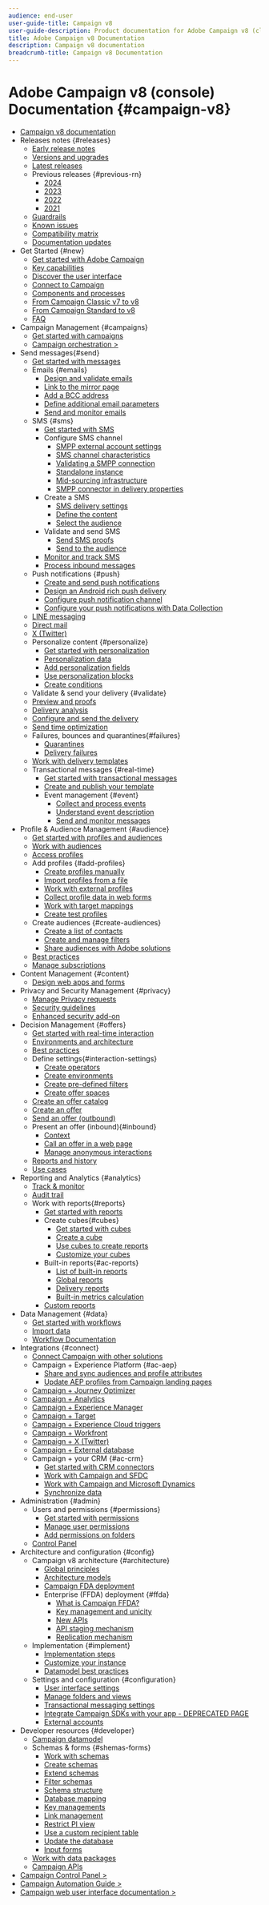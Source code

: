 ```yaml
---
audience: end-user
user-guide-title: Campaign v8
user-guide-description: Product documentation for Adobe Campaign v8 (client console).
title: Adobe Campaign v8 Documentation
description: Campaign v8 documentation
breadcrumb-title: Campaign v8 Documentation
---
```


# Adobe Campaign v8 (console) Documentation {#campaign-v8}

+ [Campaign v8 documentation](campaign-home.md)
+ Releases notes {#releases}
  + [Early release notes](start/e-release-notes.md)
  + [Versions and upgrades](start/upgrades.md)
  + [Latest releases](start/release-notes.md)
  + Previous releases {#previous-rn}
    + [2024](start/release-notes-2024.md)
    + [2023](start/release-notes-2023.md)
    + [2022](start/release-notes-2022.md)
    + [2021](start/release-notes-2021.md)
  + [Guardrails](start/ac-guardrails.md)
  + [Known issues](start/known-issues.md)
  + [Compatibility matrix](start/compatibility-matrix.md)
  + [Documentation updates](start/documentation-updates.md)
+ Get Started {#new}
  + [Get started with Adobe Campaign](start/get-started.md)
  + [Key capabilities](start/whats-new.md)
  + [Discover the user interface](start/campaign-ui.md)
  + [Connect to Campaign](start/connect.md)
  + [Components and processes](start/ac-components.md)
  + [From Campaign Classic v7 to v8](start/v7-to-v8.md)
  + [From Campaign Standard to v8](start/acs-to-v8.md)
  + [FAQ](start/campaign-faq.md)
+ Campaign Management {#campaigns}
  + [Get started with campaigns](start/campaigns.md)
  + [Campaign orchestration >](https://experienceleague.adobe.com/docs/campaign/automation/campaign-orchestration/set-up-campaigns.html)
+ Send messages{#send}
  + [Get started with messages](start/create-message.md)
  + Emails {#emails}
    + [Design and validate emails](send/email.md)
    + [Link to the mirror page](send/mirror-page.md)
    + [Add a BCC address](send/email-bcc.md)
    + [Define additional email parameters](send/email-parameters.md)
    + [Send and monitor emails](send/send.md)
  + SMS {#sms}
    + [Get started with SMS](send/sms/sms.md)
    + Configure SMS channel
      + [SMPP external account settings](send/sms/smpp-external-account.md)  
      + [SMS channel characteristics](send/sms/sms-channel.md)
      + [Validating a SMPP connection](send/sms/smpp-connection.md) 
      + [Standalone instance](send/sms/sms-standalone-instance.md)  
      + [Mid-sourcing infrastructure](send/sms/sms-mid-sourcing.com) 
      + [SMPP connector in delivery properties](send/sms/smpp-connector-delivery.md) 
    + Create a SMS
      + [SMS delivery settings](send/sms/sms-delivery-settings.md)   
      + [Define the content](send/sms/sms-content.md)
      + [Select the audience](send/sms/sms-audience.md)
    + Validate and send SMS
      + [Send SMS proofs](send/sms/sms-proofs.md)   
      + [Send to the audience](send/sms/sms-send.md) 
    + [Monitor and track SMS](send/sms/sms-monitor.md)
    + [Process inbound messages](send/sms/sms-inbound.md) 
  + Push notifications {#push}
    + [Create and send push notifications](send/push.md)
    + [Design an Android rich push delivery](send/rich-push.md)
    + [Configure push notification channel](send/push-settings.md)
    + [Configure your push notifications with Data Collection](send/push-data-collection.md)
  + [LINE messaging](send/line.md)
  + [Direct mail](send/direct-mail.md)
  + [X (Twitter)](send/twitter.md)
  + Personalize content {#personalize}
    + [Get started with personalization](send/personalize.md)
    + [Personalization data](send/personalization-data.md)
    + [Add personalization fields](send/personalization-fields.md)
    + [Use personalization blocks](send/personalization-blocks.md)
    + [Create conditions](send/conditions.md)
   + Validate & send your delivery {#validate}
    + [Preview and proofs](send/preview-and-proof.md)
    + [Delivery analysis](send/delivery-analysis.md)
    + [Configure and send the delivery](send/configure-and-send.md)
    + [Send time optimization](send/predictive.md)
  + Failures, bounces and quarantines{#failures}
    + [Quarantines](send/quarantines.md)
    + [Delivery failures](send/delivery-failures.md)
  + [Work with delivery templates](send/create-templates.md)
  + Transactional messages {#real-time}
    + [Get started with transactional messages](send/transactional.md)
    + [Create and publish your template](send/transactional-template.md)
    + Event management {#event}
      + [Collect and process events](send/event-processing.md)
      + [Understand event description](send/event-description.md)
      + [Send and monitor messages](send/delivery-execution.md)
+ Profile & Audience Management {#audience}
    + [Get started with profiles and audiences](audiences/gs-audiences.md)
    + [Work with audiences](start/audiences.md)
    + [Access profiles](audiences/view-profiles.md)
    + Add profiles {#add-profiles}
      + [Create profiles manually](audiences/create-profiles.md)
      + [Import profiles from a file](audiences/import-profiles.md)
      + [Work with external profiles](audiences/external-profiles.md)
      + [Collect profile data in web forms](audiences/collect-profiles.md)
      + [Work with target mappings](audiences/target-mappings.md)
      + [Create test profiles](audiences/test-profiles.md)
    + Create audiences {#create-audiences}
      + [Create a list of contacts](audiences/create-audiences.md)
      + [Create and manage filters](audiences/create-filters.md)
      + [Share audiences with Adobe solutions](start/shared-audiences.md)
    + [Best practices](audiences/audiences-best-practices.md)
    + [Manage subscriptions](start/subscriptions.md)
+ Content Management {#content}
  + [Design web apps and forms](dev/webapps.md)
+ Privacy and Security Management {#privacy}
  + [Manage Privacy requests](start/privacy.md)
  + [Security guidelines](config/security.md)
  + [Enhanced security add-on](config/enhanced-security.md)
+ Decision Management {#offers}
  + [Get started with real-time interaction](interaction/interaction.md)
  + [Environments and architecture](interaction/interaction-architecture.md)
  + [Best practices](interaction/interaction-best-practices.md)
  + Define settings{#interaction-settings}
    + [Create operators](interaction/interaction-operators.md)
    + [Create environments](interaction/interaction-env.md)
    + [Create pre-defined filters](interaction/interaction-predefined-filters.md)
    + [Create offer spaces](interaction/interaction-offer-spaces.md)
  + [Create an offer catalog](interaction/interaction-offer-catalog.md)
  + [Create an offer](interaction/interaction-offer.md)
  + [Send an offer (outbound)](interaction/interaction-send-offers.md)
  + Present an offer (inbound){#inbound}
    + [Context](interaction/interaction-present-offers.md)
    + [Call an offer in a web page](interaction/interaction-integration.md)
    + [Manage anonymous interactions](interaction/anonymous-interactions.md)
  + [Reports and history](interaction/interaction-tracking.md)
  + [Use cases](interaction/interaction-use-cases.md)
+ Reporting and Analytics {#analytics}
  + [Track & monitor](start/tracking.md)
  + [Audit trail](reporting/audit-trail.md)
  + Work with reports{#reports}
    + [Get started with reports](reporting/gs-reporting.md)
    + Create cubes{#cubes}
      + [Get started with cubes](reporting/gs-cubes.md)
      + [Create a cube](reporting/cube-indicators.md)
      + [Use cubes to create reports](reporting/cube-tables.md)
      + [Customize your cubes](reporting/customize-cubes.md)
    + Built-in reports{#ac-reports}
      + [List of built-in reports](reporting/built-in-reports.md)
      + [Global reports](reporting/global-reports.md)
      + [Delivery reports](reporting/delivery-reports.md)
      + [Built-in metrics calculation](reporting/metrics-calculation.md)
    + [Custom reports](reporting/custom-reports.md)
+ Data Management {#data}
  + [Get started with workflows](config/workflows.md)
  + [Import data](start/import.md)
  + [Workflow Documentation](https://experienceleague.adobe.com/docs/campaign/automation/workflows/introduction/about-workflows.html)
+ Integrations {#connect}
  + [Connect Campaign with other solutions](connect/integration.md)
  + Campaign + Experience Platform {#ac-aep}
    + [Share and sync audiences and profile attributes](connect/ac-aep.md)
    + [Update AEP profiles from Campaign landing pages](connect/ac-aep-landing-pages.md)
  + [Campaign + Journey Optimizer](connect/ac-ajo.md)
  + [Campaign + Analytics](connect/ac-aa.md)
  + [Campaign + Experience Manager](connect/ac-aem.md)
  + [Campaign + Target](connect/ac-at.md)
  + [Campaign + Experience Cloud triggers](connect/ac-triggers.md)
  + [Campaign + Workfront](connect/ac-workfront.md)
  + [Campaign + X (Twitter)](connect/ac-tw.md)
  + [Campaign + External database](connect/fda.md)
  + Campaign + your CRM {#ac-crm}
    + [Get started with CRM connectors](connect/crm.md)
    + [Work with Campaign and SFDC](connect/ac-sfdc.md)
    + [Work with Campaign and Microsoft Dynamics](connect/ac-ms-dyn.md)
    + [Synchronize data](connect/crm-data-sync.md)
+ Administration {#admin}
  + Users and permissions {#permissions}
    + [Get started with permissions](start/gs-permissions.md)
    + [Manage user permissions](start/manage-permissions.md)
    + [Add permissions on folders](start/folder-permissions.md)
  + [Control Panel](config/self-service.md)
+ Architecture and configuration {#config}
  + Campaign v8 architecture {#architecture}
    + [Global principles](architecture/general-architecture.md)
    + [Architecture models](architecture/architecture.md)
    + [Campaign FDA deployment](architecture/fda-deployment.md)
    + Enterprise (FFDA) deployment {#ffda}
      + [What is Campaign FFDA?](architecture/enterprise-deployment.md)
      + [Key management and unicity](architecture/keys.md)
      + [New APIs](architecture/new-apis.md)
      + [API staging mechanism](architecture/staging.md)
      + [Replication mechanism](architecture/replication.md)
  + Implementation {#implement}
    + [Implementation steps](start/implement.md)
    + [Customize your instance](dev/customize.md)
    + [Datamodel best practices](dev/datamodel-best-practices.md)
  + Settings and configuration {#configuration}
    + [User interface settings](config/ui-settings.md)
    + [Manage folders and views](audiences/folders-and-views.md)
    + [Transactional messaging settings](config/transactional-msg-settings.md)
    + [Integrate Campaign SDKs with your app - DEPRECATED PAGE](config/push-config.md)
    + [External accounts](config/external-accounts.md)
+ Developer resources {#developer}
  + [Campaign datamodel](dev/datamodel.md)
  + Schemas & forms {#shemas-forms}
    + [Work with schemas](dev/schemas.md)
    + [Create schemas](dev/create-schema.md)
    + [Extend schemas](dev/extend-schema.md)
    + [Filter schemas](dev/filter-schema.md)
    + [Schema structure](dev/schema-structure.md)
    + [Database mapping](dev/database-mapping.md)
    + [Key managements](dev/database-keys.md)
    + [Link management](dev/database-links.md)
    + [Restrict PI view](dev/restrict-pi-view.md)
    + [Use a custom recipient table](dev/custom-recipient.md)
    + [Update the database](dev/update-database-structure.md)
    + [Input forms](dev/forms.md)
  + [Work with data packages](dev/packages.md)
  + [Campaign APIs](dev/api.md)
+ [Campaign Control Panel >](https://experienceleague.adobe.com/en/docs/control-panel/using/control-panel-home)
+ [Campaign Automation Guide >](https://experienceleague.adobe.com/en/docs/campaign/automation/home)
+ [Campaign web user interface documentation >](https://experienceleague.adobe.com/en/docs/campaign-web/v8/campaign-web-home)


